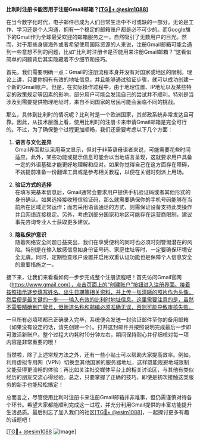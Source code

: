 **比利时注册卡能否用于注册Gmail邮箱？[[TG💪+ @esim1088](https://t.me/s/esim1088)]**

在当今数字化时代，电子邮件已成为人们日常生活中不可或缺的一部分。无论是工作、学习还是个人沟通，拥有一个稳定的邮箱账户都是必不可少的。而Google旗下的Gmail作为全球最受欢迎的邮箱服务之一，自然吸引了无数用户的目光。然而，对于那些身居海外或者希望使用国际资源的人来说，注册Gmail邮箱可能会遇到一些意想不到的问题，比如“比利时注册卡是否能用来注册Gmail邮箱？”这看似简单的问题背后其实隐藏着不少细节和技巧。

首先，我们需要明确一点：Gmail的注册流程本身并没有对国家或地区的限制。理论上讲，只要你拥有有效的地址信息，并且能够通过验证步骤，就可以成功创建一个新的Gmail账户。但是，在实际操作过程中，由于地理位置、IP地址以及某些特定的政策规定等因素的影响，部分用户可能会发现自己的尝试并不顺利。特别是当涉及到需要提供物理地址时，来自不同国家的居民可能会面临不同的挑战。

那么，具体到比利时的情况呢？比利时是一个欧洲国家，其邮政系统非常发达且可靠。因此，从技术层面上看，使用比利时的注册卡来申请Gmail邮箱是完全可行的。不过，为了确保整个过程更加顺畅，我们还需要考虑以下几个方面：

1. **语言与文化差异**  
   Gmail界面默认采用英文显示，但对于非英语母语者来说，可能需要花些时间适应。此外，某些功能或提示信息可能会以当地语言呈现，这就要求用户具备一定的外语基础才能更好地理解和应对。如果你觉得自己在这方面存在障碍，不妨提前准备一份翻译工具或是参考相关教程，以便在关键时刻派上用场。

2. **验证方式的选择**  
   在填写完基本信息后，Gmail通常会要求用户提供手机验证码或者其他形式的身份确认。如果选择接收短信验证码，那么就需要确保你的手机号码能够在当前所在区域正常运作；而若采用语音通话的方式，则需保证设备支持此类操作并且网络连接稳定。另外，考虑到部分国家和地区可能存在运营商限制，建议事先咨询专业人士获取更多建议。

3. **隐私保护意识**  
   随着网络安全问题日益突出，我们在享受便利的同时也必须时刻警惕潜在的风险。特别是在输入敏感信息如身份证号码、家庭住址等时，一定要确保环境安全无虞。同时，定期检查账户设置并启用双重认证功能也是保障个人信息安全的重要措施之一。

接下来，让我们来看看如何一步步完成整个注册流程吧！首先访问Gmail官网（https://www.gmail.com），点击页面上的“创建账户”按钮进入注册界面。接着按照指示逐步填写姓名、出生日期等相关资料，并上传一张清晰的照片作为头像。然后便是最关键的一步——输入有效的比利时地址信息。这里需要注意的是，虽然不需要精确到门牌号，但街道名称和邮编必须准确无误，否则可能导致审核失败。

一旦所有必填项都已正确录入完毕，系统便会发送一封验证邮件至你的备用邮箱（如果没有设定的话，请先创建一个）。打开这封邮件并按照说明完成最后一步即可激活新账户。整个过程大约耗时10分钟左右，期间保持耐心并仔细核对每一项内容是非常重要的哦！

当然啦，除了上述常规方法之外，还有一些小贴士可以帮助大家提高效率。例如，利用虚拟专用网（VPN）切换至其他国家的服务器地址，这样既能规避地域限制又能获得更流畅的体验；再比如关注社交媒体平台上的相关讨论区，与其他有类似经历的朋友交流心得经验。总之，只要掌握了正确的技巧，即使是初次接触这类服务的新手也能轻松搞定！

总而言之，尽管使用比利时注册卡来注册Gmail邮箱并非难事，但仍需谨慎对待各个环节。希望大家都能顺利完成这一过程，并充分利用Gmail提供的丰富功能提升生活品质。最后别忘了加入我们的社区[[TG💪+ @esim1088](https://t.me/s/esim1088)]，一起探讨更多有趣的话题吧！

[[TG💪+ @esim1088](https://t.me/s/esim1088) ![Image](https://i.postimg.cc/4NQfJmqS/Snipaste-2025-05-13-00-14-12.png)]